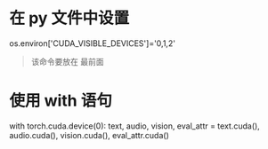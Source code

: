 # 在 py 文件中设置

os.environ['CUDA_VISIBLE_DEVICES']='0,1,2'
> 该命令要放在 最前面

# 使用 with 语句
with torch.cuda.device(0):
    text, audio, vision, eval_attr = text.cuda(), audio.cuda(), vision.cuda(), eval_attr.cuda()